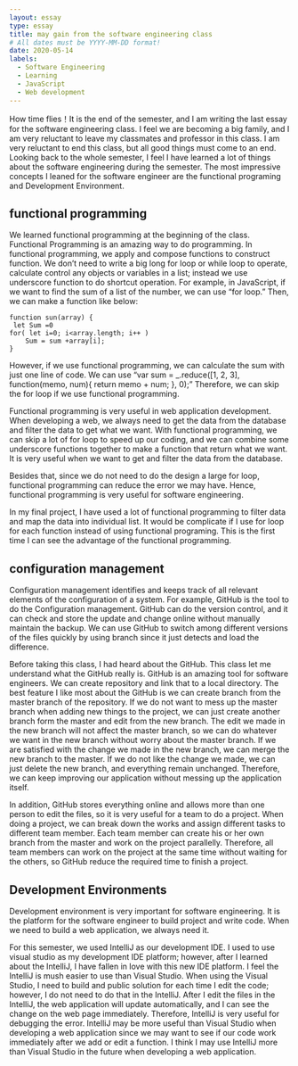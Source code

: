 ```yaml
---
layout: essay
type: essay
title: may gain from the software engineering class
# All dates must be YYYY-MM-DD format!
date: 2020-05-14
labels: 
  - Software Engineering
  - Learning
  - JavaScript
  - Web development
---
```

How time flies！It is the end of the semester, and I am writing the last essay for the software engineering class.  I feel we are becoming a big family, and I am very reluctant to leave my classmates and professor in this class.  I am very reluctant to end this class, but all good things must come to an end.  Looking back to the whole semester, I feel I have learned a lot of things about the software engineering during the semester.  The most impressive concepts I leaned for the software engineer are the functional programing and Development Environment.

## functional programming

We learned functional programming at the beginning of the class.  Functional Programming is an amazing way to do programming.  In functional programming, we apply and compose functions to construct function.  We don’t need to write a big long for loop or while loop to operate, calculate control any objects or variables in a list; instead we use underscore function to do shortcut operation.   For example, in JavaScript, if we want to find the sum of a list of the number, we can use “for loop.” Then, we can make a function like below:

```
function sun(array) {
 let Sum =0
for( let i=0; i<array.length; i++ )
	Sum = sum +array[i]; 
}  

```
However, if we use functional programming, we can calculate the sum with just one line of code.  We can use “var sum = _.reduce([1, 2, 3], function(memo, num){ return memo + num; }, 0);”  Therefore, we can skip the for loop if we use functional programming.  

Functional programming is very useful in web application development.  When developing a web, we always need to get the data from the database and filter the data to get what we want.  With functional programming, we can skip a lot of for loop to speed up our coding, and we can combine some underscore functions together to make a function that return what we want.  It is very useful when we want to get and filter the data from the database.  

Besides that, since we do not need to do the design a large for loop, functional programming can reduce the error we may have.  Hence, functional programming is very useful for software engineering. 

In my final project, I have used a lot of functional programming to filter data and map the data into individual list.  It would be complicate if I use for loop for each function instead of using functional programing.  This is the first time I can see the advantage of the functional programming.

## configuration management

Configuration management identifies and keeps track of all relevant elements of the configuration of a system.  For example, GitHub is the tool to do the Configuration management.   GitHub can do the version control, and it can check and store the update and change online without manually maintain the backup.  We can use GitHub to switch among different versions of the files quickly by using branch since it just detects and load the difference.

Before taking this class, I had heard about the GitHub.  This class let me understand what the GitHub really is.  GitHub is an amazing tool for software engineers.   We can create repository and link that to a local directory.  The best feature I like most about the GitHub is we can create branch from the master branch of the repository.  If we do not want to mess up the master branch when adding new things to the project, we can just create another branch form the master and edit from the new branch.  The edit we made in the new branch will not affect the master branch, so we can do whatever we want in the new branch without worry about the master branch.  If we are satisfied with the change we made in the new branch, we can merge the new branch to the master.   If we do not like the change we made, we can just delete the new branch, and everything remain unchanged.  Therefore, we can keep improving our application without messing up the application itself.

In addition, GitHub stores everything online and allows more than one person to edit the files, so it is very useful for a team to do a project.  When doing a project, we can break down the works and assign different tasks to different team member.  Each team member can create his or her own branch from the master and work on the project parallelly.   Therefore, all team members can work on the project at the same time without waiting for the others, so GitHub reduce the required time to finish a project.

## Development Environments

Development environment is very important for software engineering.  It is the platform for the software engineer to build project and write code.  When we need to build a web application, we always need it.

For this semester, we used IntelliJ as our development IDE.  I used to use visual studio as my development IDE platform; however, after I learned about the IntelliJ, I have fallen in love with this new IDE platform.  I feel the IntelliJ is mush easier to use than Visual Studio.  When using the Visual Studio, I need to build and public solution for each time I edit the code; however, I do not need to do that in the IntelliJ.  After I edit the files in the IntelliJ, the web application will update automatically, and I can see the change on the web page immediately.   Therefore, IntelliJ is very useful for debugging the error.  IntelliJ may be more useful than Visual Studio when developing a web application since we may want to see if our code work immediately after we add or edit a function.  I think I may use IntelliJ more than Visual Studio in the future when developing a web application.

